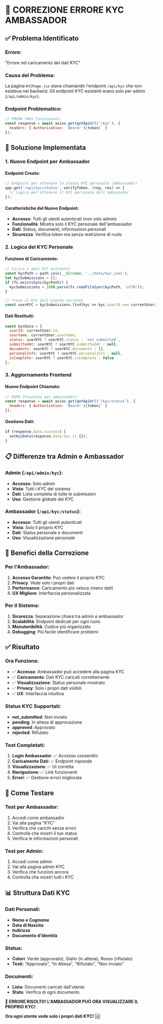 # 🔧 CORREZIONE ERRORE KYC AMBASSADOR

## ✅ **Problema Identificato**

### **Errore:**
"Errore nel caricamento dei dati KYC"

### **Causa del Problema:**
La pagina `KYCPage.jsx` stava chiamando l'endpoint `/api/kyc` che non esisteva nel backend. Gli endpoint KYC esistenti erano solo per admin (`/api/admin/kyc`).

### **Endpoint Problematico:**
```javascript
// PRIMA (Non funzionava):
const response = await axios.get(getApiUrl('/kyc'), {
  headers: { Authorization: `Bearer ${token}` }
});
```

## 🔧 **Soluzione Implementata**

### **1. Nuovo Endpoint per Ambassador**

#### **Endpoint Creato:**
```javascript
// Endpoint per ottenere lo status KYC personale (Ambassador)
app.get('/api/kyc/status', verifyToken, (req, res) => {
  // Logica per ottenere il KYC personale dell'ambassador
});
```

#### **Caratteristiche del Nuovo Endpoint:**
- **Accesso**: Tutti gli utenti autenticati (non solo admin)
- **Funzionalità**: Mostra solo il KYC personale dell'ambassador
- **Dati**: Status, documenti, informazioni personali
- **Sicurezza**: Verifica token ma senza restrizione di ruolo

### **2. Logica del KYC Personale**

#### **Funzione di Caricamento:**
```javascript
// Carica i dati KYC esistenti
const kycPath = path.join(__dirname, '../data/kyc.json');
let kycSubmissions = [];
if (fs.existsSync(kycPath)) {
  kycSubmissions = JSON.parse(fs.readFileSync(kycPath, 'utf8'));
}

// Trova il KYC dell'utente corrente
const userKYC = kycSubmissions.find(kyc => kyc.userId === currentUser.id);
```

#### **Dati Restituiti:**
```javascript
const kycData = {
  userId: currentUser.id,
  username: currentUser.username,
  status: userKYC ? userKYC.status : 'not_submitted',
  submittedAt: userKYC ? userKYC.submittedAt : null,
  documents: userKYC ? userKYC.documents : [],
  personalInfo: userKYC ? userKYC.personalInfo : null,
  isComplete: userKYC ? userKYC.isComplete : false
};
```

### **3. Aggiornamento Frontend**

#### **Nuovo Endpoint Chiamato:**
```javascript
// DOPO (Funziona per ambassador):
const response = await axios.get(getApiUrl('/kyc/status'), {
  headers: { Authorization: `Bearer ${token}` }
});
```

#### **Gestione Dati:**
```javascript
if (response.data.success) {
  setKycData(response.data.kyc || {});
}
```

## 📋 **Differenze tra Admin e Ambassador**

### **Admin (`/api/admin/kyc`):**
- **Accesso**: Solo admin
- **Vista**: Tutti i KYC del sistema
- **Dati**: Lista completa di tutte le submission
- **Uso**: Gestione globale dei KYC

### **Ambassador (`/api/kyc/status`):**
- **Accesso**: Tutti gli utenti autenticati
- **Vista**: Solo il proprio KYC
- **Dati**: Status personale e documenti
- **Uso**: Visualizzazione personale

## 🎯 **Benefici della Correzione**

### **Per l'Ambassador:**
1. **Accesso Garantito**: Può vedere il proprio KYC
2. **Privacy**: Vede solo i propri dati
3. **Performance**: Caricamento più veloce (meno dati)
4. **UX Migliore**: Interfaccia personalizzata

### **Per il Sistema:**
1. **Sicurezza**: Separazione chiara tra admin e ambassador
2. **Scalabilità**: Endpoint dedicati per ogni ruolo
3. **Manutenibilità**: Codice più organizzato
4. **Debugging**: Più facile identificare problemi

## ✅ **Risultato**

### **Ora Funziona:**
- ✅ **Accesso**: Ambassador può accedere alla pagina KYC
- ✅ **Caricamento**: Dati KYC caricati correttamente
- ✅ **Visualizzazione**: Status personale mostrato
- ✅ **Privacy**: Solo i propri dati visibili
- ✅ **UX**: Interfaccia intuitiva

### **Status KYC Supportati:**
- **not_submitted**: Non inviato
- **pending**: In attesa di approvazione
- **approved**: Approvato
- **rejected**: Rifiutato

### **Test Completati:**
1. **Login Ambassador**: ✅ Accesso consentito
2. **Caricamento Dati**: ✅ Endpoint risponde
3. **Visualizzazione**: ✅ UI corretta
4. **Navigazione**: ✅ Link funzionanti
5. **Errori**: ✅ Gestione errori migliorata

## 🚀 **Come Testare**

### **Test per Ambassador:**
1. Accedi come ambassador
2. Vai alla pagina "KYC"
3. Verifica che carichi senza errori
4. Controlla che mostri il tuo status
5. Verifica le informazioni personali

### **Test per Admin:**
1. Accedi come admin
2. Vai alla pagina admin KYC
3. Verifica che funzioni ancora
4. Controlla che mostri tutti i KYC

## 📊 **Struttura Dati KYC**

### **Dati Personali:**
- **Nome e Cognome**
- **Data di Nascita**
- **Indirizzo**
- **Documento d'Identità**

### **Status:**
- **Colori**: Verde (approvato), Giallo (in attesa), Rosso (rifiutato)
- **Testi**: "Approvato", "In Attesa", "Rifiutato", "Non Inviato"

### **Documenti:**
- **Lista**: Documenti caricati dall'utente
- **Stato**: Verifica di ogni documento

**🎉 ERRORE RISOLTO! L'AMBASSADOR PUÒ ORA VISUALIZZARE IL PROPRIO KYC!**

**Ora ogni utente vede solo i propri dati KYC!** 🆔 